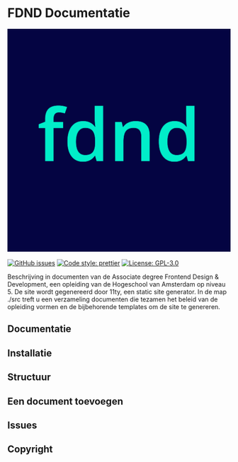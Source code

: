 # FDND Documentatie

![FDND Avatar](./src/assets/Avatars-03.jpg)

[![GitHub issues](https://img.shields.io/github/issues/fdnd/docs.svg?style=for-the-badge)](https://github.com/fdnd/docs/issues)
[![Code style: prettier](https://img.shields.io/badge/code_style-prettier-ff69b4.svg?style=flat-square)](https://github.com/prettier/prettier)
[![License: GPL-3.0](https://img.shields.io/github/license/fdnd/docs.svg?style=for-the-badge)](https://github.com/fdnd/docs/blob/main/LICENSE)

Beschrijving in documenten van de Associate degree Frontend Design & Development,
een opleiding van de Hogeschool van Amsterdam op niveau 5. De site wordt gegenereerd
door 11ty, een static site generator. In de map ./src treft u een verzameling
documenten die tezamen het beleid van de opleiding vormen en de bijbehorende
templates om de site te genereren.

## Documentatie

## Installatie

## Structuur

## Een document toevoegen

## Issues

## Copyright
